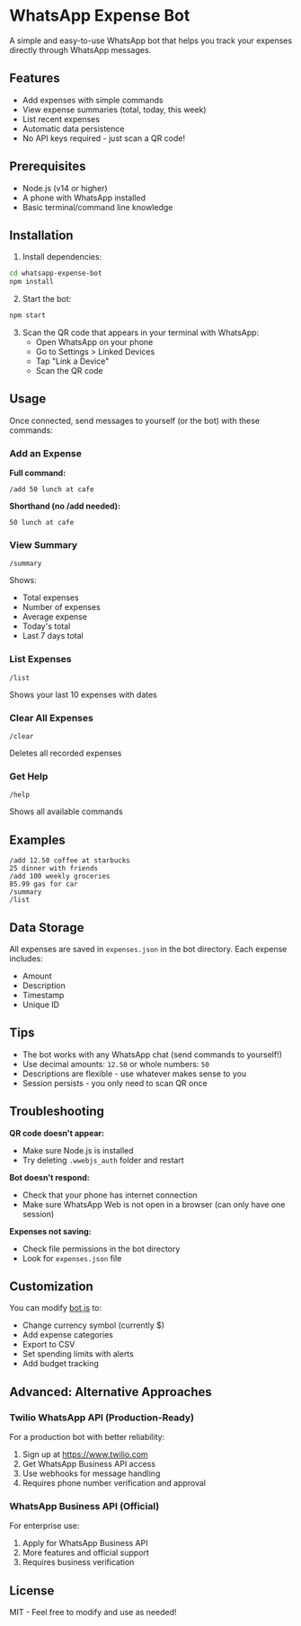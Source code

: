 # WhatsApp Expense Bot

A simple and easy-to-use WhatsApp bot that helps you track your expenses directly through WhatsApp messages.

## Features

- Add expenses with simple commands
- View expense summaries (total, today, this week)
- List recent expenses
- Automatic data persistence
- No API keys required - just scan a QR code!

## Prerequisites

- Node.js (v14 or higher)
- A phone with WhatsApp installed
- Basic terminal/command line knowledge

## Installation

1. Install dependencies:
```bash
cd whatsapp-expense-bot
npm install
```

2. Start the bot:
```bash
npm start
```

3. Scan the QR code that appears in your terminal with WhatsApp:
   - Open WhatsApp on your phone
   - Go to Settings > Linked Devices
   - Tap "Link a Device"
   - Scan the QR code

## Usage

Once connected, send messages to yourself (or the bot) with these commands:

### Add an Expense

**Full command:**
```
/add 50 lunch at cafe
```

**Shorthand (no /add needed):**
```
50 lunch at cafe
```

### View Summary
```
/summary
```
Shows:
- Total expenses
- Number of expenses
- Average expense
- Today's total
- Last 7 days total

### List Expenses
```
/list
```
Shows your last 10 expenses with dates

### Clear All Expenses
```
/clear
```
Deletes all recorded expenses

### Get Help
```
/help
```
Shows all available commands

## Examples

```
/add 12.50 coffee at starbucks
25 dinner with friends
/add 100 weekly groceries
85.99 gas for car
/summary
/list
```

## Data Storage

All expenses are saved in `expenses.json` in the bot directory. Each expense includes:
- Amount
- Description
- Timestamp
- Unique ID

## Tips

- The bot works with any WhatsApp chat (send commands to yourself!)
- Use decimal amounts: `12.50` or whole numbers: `50`
- Descriptions are flexible - use whatever makes sense to you
- Session persists - you only need to scan QR once

## Troubleshooting

**QR code doesn't appear:**
- Make sure Node.js is installed
- Try deleting `.wwebjs_auth` folder and restart

**Bot doesn't respond:**
- Check that your phone has internet connection
- Make sure WhatsApp Web is not open in a browser (can only have one session)

**Expenses not saving:**
- Check file permissions in the bot directory
- Look for `expenses.json` file

## Customization

You can modify [bot.js](bot.js) to:
- Change currency symbol (currently $)
- Add expense categories
- Export to CSV
- Set spending limits with alerts
- Add budget tracking

## Advanced: Alternative Approaches

### Twilio WhatsApp API (Production-Ready)
For a production bot with better reliability:
1. Sign up at https://www.twilio.com
2. Get WhatsApp Business API access
3. Use webhooks for message handling
4. Requires phone number verification and approval

### WhatsApp Business API (Official)
For enterprise use:
1. Apply for WhatsApp Business API
2. More features and official support
3. Requires business verification

## License

MIT - Feel free to modify and use as needed!
